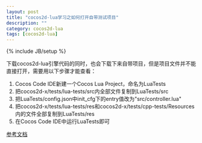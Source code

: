 ```yaml
---
layout: post
title: "cocos2d-lua学习之如何打开自带测试项目"
description: ""
category: cocos2d-lua
tags: [cocos2d-lua]
---
```

{% include JB/setup %}


下载cocos2d-lua引擎代码的同时，也会下载下来自带项目，但是项目文件并不能直接打开，需要用以下步骤才能查看：

 1. Cocos Code IDE新建一个Cocos Lua Project，命名为LuaTests
 2. 把cocos2d-x/tests/lua-tests/src内全部文件复制到LuaTests/src
 3. 把LuaTests/config.json中init_cfg下的entry值改为"src/controller.lua"
 4. 把cocos2d-x/tests/lua-tests/res和cocos2d-x/tests/cpp-tests/Resources内的文件全部复制到LuaTests/res
 5. 在Cocos Code IDE中运行LuaTests即可


[参考文档](http://segmentfault.com/a/1190000000629143)